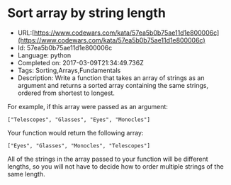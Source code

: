 # Sort array by string length

 - URL:[https://www.codewars.com/kata/57ea5b0b75ae11d1e800006c](https://www.codewars.com/kata/57ea5b0b75ae11d1e800006c)
 - Id: 57ea5b0b75ae11d1e800006c
 - Language: python
 - Completed on: 2017-03-09T21:34:49.736Z
 - Tags: Sorting,Arrays,Fundamentals
 - Description:
Write a function that takes an array of strings as an argument and returns a sorted array containing the same strings, ordered from shortest to longest.

For example, if this array were passed as an argument:

``` ["Telescopes", "Glasses", "Eyes", "Monocles"] ```

Your function would return the following array:

``` ["Eyes", "Glasses", "Monocles", "Telescopes"] ```

All of the strings in the array passed to your function will be different lengths, so you will not have to decide how to order multiple strings of the same length.
